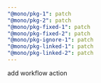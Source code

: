 ```yaml
---
"@mono/pkg-1": patch
"@mono/pkg-2": patch
"@mono/pkg-fixed-1": patch
"@mono/pkg-fixed-2": patch
"@mono/pkg-ignore-1": patch
"@mono/pkg-linked-1": patch
"@mono/pkg-linked-2": patch
---
```


add workflow action
